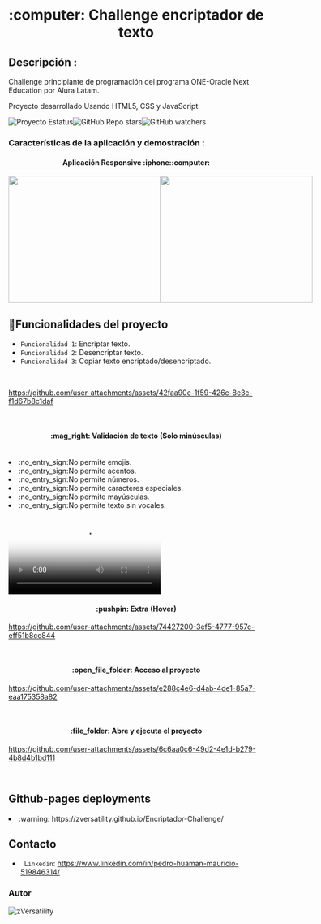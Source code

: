 <h1 align="Center"> :computer: Challenge encriptador de texto</h1>

<h2>Descripción :</h2>
<p>Challenge principiante de programación del programa ONE-Oracle Next Education por Alura Latam.</p>
 <p></p> Proyecto desarrollado Usando HTML5, CSS y JavaScript</p>
<div style="display:flex">
 <img alt="Proyecto Estatus" src="https://img.shields.io/badge/STATUS-FINALIZADO-blue">
 <img alt="GitHub Repo stars" src="https://img.shields.io/github/stars/zVersatility/Encriptador-Challenge"> 
 <img alt="GitHub watchers" src="https://img.shields.io/github/watchers/zVersatility/Encriptador-Challenge">
</div>
<h3>Características de la aplicación y demostración : </h3> 
<h4 align="center">Aplicación Responsive :iphone::computer:</h4>
<div  style="display:flex">
  <img width="300" height="250"  src="https://github.com/user-attachments/assets/f4a8dd67-ef59-4436-bda0-8146f403ce16">
  <img width="300" height="250"  src="https://github.com/user-attachments/assets/0484e13c-3e1f-4636-ba3f-40da638eeab9">
</div>


## :hammer:Funcionalidades del proyecto

- `Funcionalidad 1`: Encriptar texto.
- `Funcionalidad 2`: Desencriptar texto.
- `Funcionalidad 3`: Copiar texto encriptado/desencriptado.

<br>


https://github.com/user-attachments/assets/42faa90e-1f59-426c-8c3c-f1d67b8c1daf

<br>

<h4 align="center"> :mag_right: Validación de texto (Solo minúsculas)</h4>

<br>

<li>:no_entry_sign:No permite emojis.</li>
<li>:no_entry_sign:No permite acentos.</li>
<li>:no_entry_sign:No permite números.</li>
<li>:no_entry_sign:No permite caracteres especiales.</li>
<li>:no_entry_sign:No permite mayúsculas.</li>
<li>:no_entry_sign:No permite texto sin vocales.</li>
<br>

<video aling="center" src="https://github.com/user-attachments/assets/702e3243-df27-477d-8382-60730ed857a7" autoplay poster="posterimage.jpg">
  Tu navegador no admite el elemento <code>video</code>.
</video>
<br>
<h4 align="center"> :pushpin: Extra (Hover)</h4>

https://github.com/user-attachments/assets/74427200-3ef5-4777-957c-eff51b8ce844

<br>


<h4 align="center"> :open_file_folder: Acceso al proyecto </h4>

https://github.com/user-attachments/assets/e288c4e6-d4ab-4de1-85a7-eaa175358a82

<br>
<h4 align="center"> :file_folder: Abre y ejecuta el proyecto </h4>

https://github.com/user-attachments/assets/6c6aa0c6-49d2-4e1d-b279-4b8d4b1bd111

<br>

## Github-pages deployments
<li>  :warning: https://zversatility.github.io/Encriptador-Challenge/</li>



## Contacto
- ` Linkedin`: https://www.linkedin.com/in/pedro-huaman-mauricio-519846314/

<h3>Autor</h3>



![zVersatility](https://github.com/user-attachments/assets/42aa4f41-e243-4a48-b832-621e3f527d89)










   



